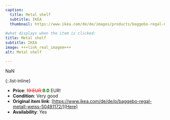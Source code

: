 ```yaml
---
caption:
  title: Metal shelf
  subtitle: IKEA
  thumbnail: https://www.ikea.com/de/de/images/products/baggebo-regal-metall-weiss__0981562_pe815396_s5.jpg
  
#what displays when the item is clicked:
title: Metal shelf
subtitle: IKEA
image: +++link_real_imagem+++
alt: Metal shelf

---
```

NaN

{:.list-inline} 
- **Price**: <span style="color:red"><del>19 EUR</del></span> <span style="color:green">**9.0**</span> EUR!
- **Condition**: Very good
- **Original item link**: [https://www.ikea.com/de/de/p/baggebo-regal-metall-weiss-50481172/](Here)
- **Availability**: Yes

